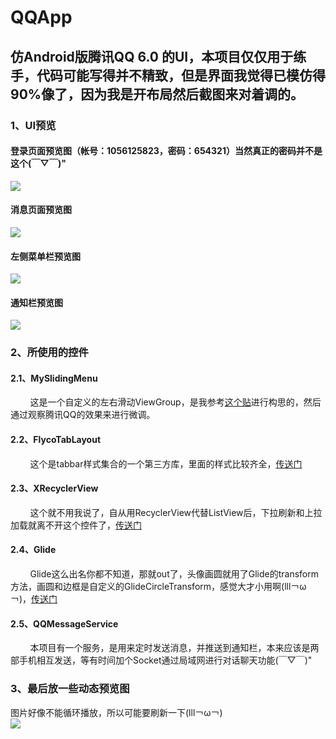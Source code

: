 QQApp
=====

## 仿Android版腾讯QQ 6.0 的UI，本项目仅仅用于练手，代码可能写得并不精致，但是界面我觉得已模仿得90%像了，因为我是开布局然后截图来对着调的。

### 1、UI预览
#### 登录页面预览图（帐号：1056125823，密码：654321）当然真正的密码并不是这个(￣▽￣)"
![](https://raw.githubusercontent.com/ssj64260/QQApp/master/image/Screenshot_20170508-212604.png)

#### 消息页面预览图
![](https://raw.githubusercontent.com/ssj64260/QQApp/master/image/Screenshot_20170508-212621.png)

#### 左侧菜单栏预览图
![](https://raw.githubusercontent.com/ssj64260/QQApp/master/image/Screenshot_20170508-212653.png)

#### 通知栏预览图
![](https://raw.githubusercontent.com/ssj64260/QQApp/master/image/Screenshot_20170508-212635.png)

### 2、所使用的控件
#### 2.1、MySlidingMenu
         这是一个自定义的左右滑动ViewGroup，是我参考[这个贴](http://www.jcodecraeer.com/a/anzhuokaifa/androidkaifa/2016/0909/6612.html)进行构思的，然后通过观察腾讯QQ的效果来进行微调。
         
#### 2.2、FlycoTabLayout
         这个是tabbar样式集合的一个第三方库，里面的样式比较齐全，[传送门](https://github.com/H07000223/FlycoTabLayout)
         
#### 2.3、XRecyclerView
         这个就不用我说了，自从用RecyclerView代替ListView后，下拉刷新和上拉加载就离不开这个控件了，[传送门](https://github.com/jianghejie/XRecyclerView)

#### 2.4、Glide
         Glide这么出名你都不知道，那就out了，头像画圆就用了Glide的transform方法，画圆和边框是自定义的GlideCircleTransform，感觉大才小用啊(lll￢ω￢)，[传送门](https://github.com/bumptech/glide)
         
#### 2.5、QQMessageService
         本项目有一个服务，是用来定时发送消息，并推送到通知栏，本来应该是两部手机相互发送，等有时间加个Socket通过局域网进行对话聊天功能(￣▽￣)"

### 3、最后放一些动态预览图
  图片好像不能循环播放，所以可能要刷新一下(lll￢ω￢)<br>
![](https://raw.githubusercontent.com/ssj64260/QQApp/master/image/20170508224328-1.gif)
